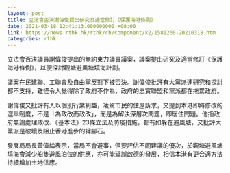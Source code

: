 ```yaml
---
layout: post
title: 立法會否決謝偉俊提出研究及適當修訂《保護海港條例》
date: 2021-03-18 12:41:13.000000000 +08:00
link: https://news.rthk.hk/rthk/ch/component/k2/1581260-20210318.htm
categories: rthk
---
```


立法會否決議員謝偉俊提出的無約束力議員議案，議案提出研究及適當修訂《保護海港條例》，以便探討觀塘避風塘填海計劃。

議案在民建聯、工聯會及自由黨反對下被否決。謝偉俊批評有大黨派連研究和探討都不支持，難怪令人覺得除了政府不作為，政府的忠實聯盟和黨派都在拖累政府。

謝偉俊又批評有人以個別行業利益，凌駕市民的住屋訴求，又提到本港即將修改的選舉制度，不是「為政改而政改」，而是為解決深層次問題，即居住問題。他指政府無論處理政改、《基本法》23條立法及防疫措施，都有如躲在避風塘，又批評大黨派是破壞及阻止香港進步的絆腳石。

發展局局長黃偉綸表示，當局不會避事，但要評估不同建議的優次，於觀塘避風塘填海會減少船隻避風泊位的供應，亦可能延誤啟德的發展，相信本港有更合適方法持續增加土地供應。
